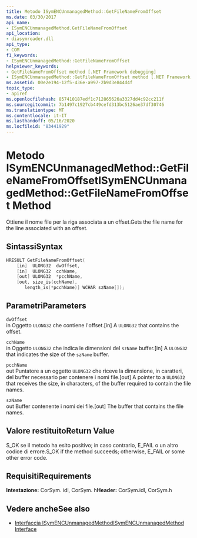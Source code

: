 ```yaml
---
title: Metodo ISymENCUnmanagedMethod::GetFileNameFromOffset
ms.date: 03/30/2017
api_name:
- ISymENCUnmanagedMethod.GetFileNameFromOffset
api_location:
- diasymreader.dll
api_type:
- COM
f1_keywords:
- ISymENCUnmanagedMethod::GetFileNameFromOffset
helpviewer_keywords:
- GetFileNameFromOffset method [.NET Framework debugging]
- ISymENCUnmanagedMethod::GetFileNameFromOffset method [.NET Framework debugging]
ms.assetid: 00e2e194-12f5-436e-a997-2b9d3e844d4f
topic_type:
- apiref
ms.openlocfilehash: 857410187edf1c712865626a3327dd4c92cc211f
ms.sourcegitcommit: 7b1497c1927cb449cefd313bc5126ae37df30746
ms.translationtype: MT
ms.contentlocale: it-IT
ms.lasthandoff: 05/16/2020
ms.locfileid: "83441929"
---
```

# <a name="isymencunmanagedmethodgetfilenamefromoffset-method"></a><span data-ttu-id="dbe78-102">Metodo ISymENCUnmanagedMethod::GetFileNameFromOffset</span><span class="sxs-lookup"><span data-stu-id="dbe78-102">ISymENCUnmanagedMethod::GetFileNameFromOffset Method</span></span>
<span data-ttu-id="dbe78-103">Ottiene il nome file per la riga associata a un offset.</span><span class="sxs-lookup"><span data-stu-id="dbe78-103">Gets the file name for the line associated with an offset.</span></span>  
  
## <a name="syntax"></a><span data-ttu-id="dbe78-104">Sintassi</span><span class="sxs-lookup"><span data-stu-id="dbe78-104">Syntax</span></span>  
  
```cpp  
HRESULT GetFileNameFromOffset(  
    [in]  ULONG32  dwOffset,  
    [in]  ULONG32  cchName,  
    [out] ULONG32  *pcchName,  
    [out, size_is(cchName),  
       length_is(*pcchName)] WCHAR szName[]);  
```  
  
## <a name="parameters"></a><span data-ttu-id="dbe78-105">Parametri</span><span class="sxs-lookup"><span data-stu-id="dbe78-105">Parameters</span></span>  
 `dwOffset`  
 <span data-ttu-id="dbe78-106">in Oggetto `ULONG32` che contiene l'offset.</span><span class="sxs-lookup"><span data-stu-id="dbe78-106">[in] A `ULONG32` that contains the offset.</span></span>  
  
 `cchName`  
 <span data-ttu-id="dbe78-107">in Oggetto `ULONG32` che indica le dimensioni del `szName` buffer.</span><span class="sxs-lookup"><span data-stu-id="dbe78-107">[in] A `ULONG32` that indicates the size of the `szName` buffer.</span></span>  
  
 `pcchName`  
 <span data-ttu-id="dbe78-108">out Puntatore a un oggetto `ULONG32` che riceve la dimensione, in caratteri, del buffer necessario per contenere i nomi file.</span><span class="sxs-lookup"><span data-stu-id="dbe78-108">[out] A pointer to a `ULONG32` that receives the size, in characters, of the buffer required to contain the file names.</span></span>  
  
 `szName`  
 <span data-ttu-id="dbe78-109">out Buffer contenente i nomi dei file.</span><span class="sxs-lookup"><span data-stu-id="dbe78-109">[out] The buffer that contains the file names.</span></span>  
  
## <a name="return-value"></a><span data-ttu-id="dbe78-110">Valore restituito</span><span class="sxs-lookup"><span data-stu-id="dbe78-110">Return Value</span></span>  
 <span data-ttu-id="dbe78-111">S_OK se il metodo ha esito positivo; in caso contrario, E_FAIL o un altro codice di errore.</span><span class="sxs-lookup"><span data-stu-id="dbe78-111">S_OK if the method succeeds; otherwise, E_FAIL or some other error code.</span></span>  
  
## <a name="requirements"></a><span data-ttu-id="dbe78-112">Requisiti</span><span class="sxs-lookup"><span data-stu-id="dbe78-112">Requirements</span></span>  
 <span data-ttu-id="dbe78-113">**Intestazione:** CorSym. idl, CorSym. h</span><span class="sxs-lookup"><span data-stu-id="dbe78-113">**Header:** CorSym.idl, CorSym.h</span></span>  
  
## <a name="see-also"></a><span data-ttu-id="dbe78-114">Vedere anche</span><span class="sxs-lookup"><span data-stu-id="dbe78-114">See also</span></span>

- [<span data-ttu-id="dbe78-115">Interfaccia ISymENCUnmanagedMethod</span><span class="sxs-lookup"><span data-stu-id="dbe78-115">ISymENCUnmanagedMethod Interface</span></span>](isymencunmanagedmethod-interface.md)
